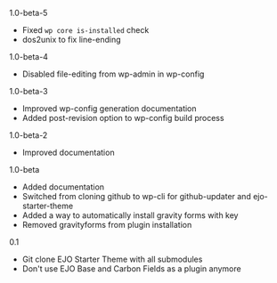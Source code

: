 1.0-beta-5
- Fixed `wp core is-installed` check
- dos2unix to fix line-ending 

1.0-beta-4
- Disabled file-editing from wp-admin in wp-config

1.0-beta-3
- Improved wp-config generation documentation
- Added post-revision option to wp-config build process

1.0-beta-2
- Improved documentation

1.0-beta
- Added documentation
- Switched from cloning github to wp-cli for github-updater and ejo-starter-theme
- Added a way to automatically install gravity forms with key
- Removed gravityforms from plugin installation

0.1
- Git clone EJO Starter Theme with all submodules
- Don't use EJO Base and Carbon Fields as a plugin anymore